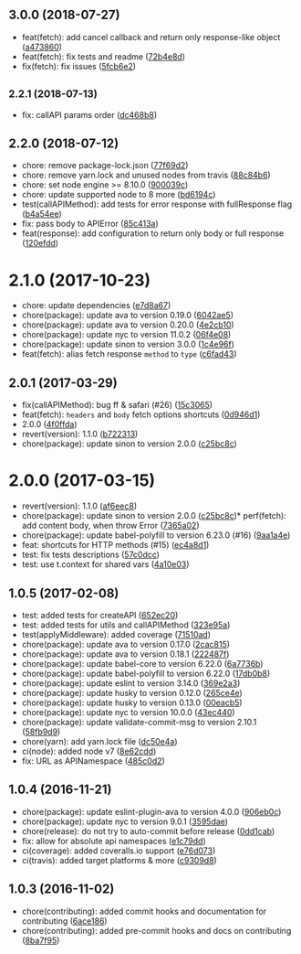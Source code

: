 ## 3.0.0 (2018-07-27)

* feat(fetch): add cancel callback and return only response-like object ([a473860](https://github.com/auru/unity-api/commit/a473860))
* feat(fetch): fix tests and readme ([72b4e8d](https://github.com/auru/unity-api/commit/72b4e8d))
* fix(fetch): fix issues ([5fcb6e2](https://github.com/auru/unity-api/commit/5fcb6e2))



## <small>2.2.1 (2018-07-13)</small>

* fix: callAPI params order ([dc468b8](https://github.com/auru/unity-api/commit/dc468b8))



## 2.2.0 (2018-07-12)

* chore: remove package-lock.json ([77f69d2](https://github.com/auru/unity-api/commit/77f69d2))
* chore: remove yarn.lock and unused nodes from travis ([88c84b6](https://github.com/auru/unity-api/commit/88c84b6))
* chore: set node engine >= 8.10.0 ([900039c](https://github.com/auru/unity-api/commit/900039c))
* chore: update supported node to 8 more ([bd6194c](https://github.com/auru/unity-api/commit/bd6194c))
* test(callAPIMethod): add tests for error response with fullResponse flag ([b4a54ee](https://github.com/auru/unity-api/commit/b4a54ee))
* fix: pass body to APIError ([85c413a](https://github.com/auru/unity-api/commit/85c413a))
* feat(response): add configuration to return only body or full response ([120efdd](https://github.com/auru/unity-api/commit/120efdd))



<a name="2.1.0"></a>
# 2.1.0 (2017-10-23)

* chore: update dependencies ([e7d8a67](https://github.com/auru/unity-api/commit/e7d8a67))
* chore(package): update ava to version 0.19.0 ([6042ae5](https://github.com/auru/unity-api/commit/6042ae5))
* chore(package): update ava to version 0.20.0 ([4e2cb10](https://github.com/auru/unity-api/commit/4e2cb10))
* chore(package): update nyc to version 11.0.2 ([06f4e08](https://github.com/auru/unity-api/commit/06f4e08))
* chore(package): update sinon to version 3.0.0 ([1c4e96f](https://github.com/auru/unity-api/commit/1c4e96f))
* feat(fetch): alias fetch response `method` to `type` ([c6fad43](https://github.com/auru/unity-api/commit/c6fad43))



<a name="2.0.1"></a>
## 2.0.1 (2017-03-29)

* fix(callAPIMethod): bug ff & safari (#26) ([15c3065](https://github.com/auru/unity-api/commit/15c3065))
* feat(fetch): `headers` and `body` fetch options shortcuts ([0d946d1](https://github.com/auru/unity-api/commit/0d946d1))
* 2.0.0 ([4f0ffda](https://github.com/auru/unity-api/commit/4f0ffda))
* revert(version): 1.1.0 ([b722313](https://github.com/auru/unity-api/commit/b722313))
* chore(package): update sinon to version 2.0.0 ([c25bc8c](https://github.com/auru/unity-api/commit/c25bc8c))



<a name="2.0.0"></a>
# 2.0.0 (2017-03-15)

* revert(version): 1.1.0 ([af6eec8](https://github.com/auru/unity-api/commit/af6eec8))
* chore(package): update sinon to version 2.0.0 ([c25bc8c](https://github.com/auru/unity-api/commit/c25bc8c))* perf(fetch): add content body, when throw Error ([7365a02](https://github.com/auru/unity-api/commit/7365a02))
* chore(package): update babel-polyfill to version 6.23.0 (#16) ([9aa1a4e](https://github.com/auru/unity-api/commit/9aa1a4e))
* feat: shortcuts for HTTP methods (#15) ([ec4a8d1](https://github.com/auru/unity-api/commit/ec4a8d1))
* test: fix tests descriptions ([57c0dcc](https://github.com/auru/unity-api/commit/57c0dcc))
* test: use t.context for shared vars ([4a10e03](https://github.com/auru/unity-api/commit/4a10e03))



<a name="1.0.5"></a>
## 1.0.5 (2017-02-08)

* test: added tests for createAPI ([652ec20](https://github.com/auru/unity-api/commit/652ec20))
* test: added tests for utils and callAPIMethod ([323e95a](https://github.com/auru/unity-api/commit/323e95a))
* test(applyMiddleware): added coverage ([71510ad](https://github.com/auru/unity-api/commit/71510ad))
* chore(package): update ava to version 0.17.0 ([2cac815](https://github.com/auru/unity-api/commit/2cac815))
* chore(package): update ava to version 0.18.1 ([222487f](https://github.com/auru/unity-api/commit/222487f))
* chore(package): update babel-core to version 6.22.0 ([6a7736b](https://github.com/auru/unity-api/commit/6a7736b))
* chore(package): update babel-polyfill to version 6.22.0 ([17db0b8](https://github.com/auru/unity-api/commit/17db0b8))
* chore(package): update eslint to version 3.14.0 ([369e2a3](https://github.com/auru/unity-api/commit/369e2a3))
* chore(package): update husky to version 0.12.0 ([265ce4e](https://github.com/auru/unity-api/commit/265ce4e))
* chore(package): update husky to version 0.13.0 ([00eacb5](https://github.com/auru/unity-api/commit/00eacb5))
* chore(package): update nyc to version 10.0.0 ([43ec440](https://github.com/auru/unity-api/commit/43ec440))
* chore(package): update validate-commit-msg to version 2.10.1 ([58fb9d9](https://github.com/auru/unity-api/commit/58fb9d9))
* chore(yarn): add  yarn.lock file ([dc50e4a](https://github.com/auru/unity-api/commit/dc50e4a))
* ci(node): added node v7 ([8e62cdd](https://github.com/auru/unity-api/commit/8e62cdd))
* fix: URL as APINamespace ([485c0d2](https://github.com/auru/unity-api/commit/485c0d2))



<a name="1.0.4"></a>
## 1.0.4 (2016-11-21)

* chore(package): update eslint-plugin-ava to version 4.0.0 ([906eb0c](https://github.com/auru/unity-api/commit/906eb0c))
* chore(package): update nyc to version 9.0.1 ([3595dae](https://github.com/auru/unity-api/commit/3595dae))
* chore(release): do not try to auto-commit before release ([0dd1cab](https://github.com/auru/unity-api/commit/0dd1cab))
* fix: allow for absolute api namespaces ([e1c79dd](https://github.com/auru/unity-api/commit/e1c79dd))
* ci(coverage): added coveralls.io support ([e76d073](https://github.com/auru/unity-api/commit/e76d073))
* ci(travis): added target platforms & more ([c9309d8](https://github.com/auru/unity-api/commit/c9309d8))



<a name="1.0.3"></a>
## 1.0.3 (2016-11-02)

* chore(contributing): added commit hooks and documentation for contributing ([6ace186](https://github.com/auru/unity-api/commit/6ace186))
* chore(contributing): added pre-commit hooks and docs on contributing ([8ba7f95](https://github.com/auru/unity-api/commit/8ba7f95))
